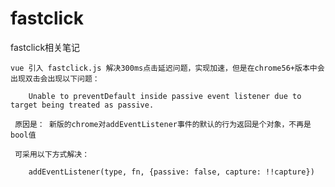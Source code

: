 # fastclick
fastclick相关笔记

    vue 引入 fastclick.js 解决300ms点击延迟问题，实现加速，但是在chrome56+版本中会出现双击会出现以下问题：
    
        Unable to preventDefault inside passive event listener due to target being treated as passive.
        
     原因是： 新版的chrome对addEventListener事件的默认的行为返回是个对象，不再是bool值
     
     可采用以下方式解决：
     
        addEventListener(type, fn, {passive: false, capture: !!capture})